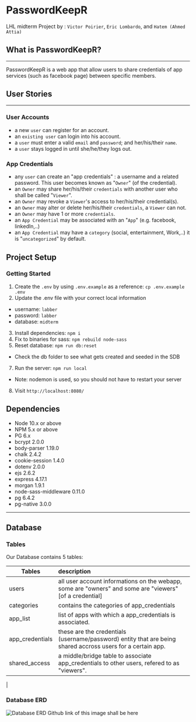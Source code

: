 PasswordKeepR
=========
LHL midterm Project by : `Victor Poirier`, `Eric Lombardo`, and `Hatem (Ahmed Attia)`

## What is PasswordKeepR?
---
PasswordKeepR is a web app that allow users to share credentials of app services (such as facebook page) between specific members.

## User Stories
---
### User Accounts
* a new `user` can register for an account.
* an `existing user` can login into his account.
* a `user` must enter a valid `email` and `password`; and her/his/their `name`.
* a `user` stays logged in until she/he/they logs out.
### App Credentials
* any `user` can create an "app credentials" : a username and a related password. This user becomes known as "`Owner`" (of the credential).
* an `Owner` may share her/his/their `credentials` with another user who shall be called "`Viewer`".
* an `Owner` may revoke a `Viewer`'s access to her/his/their credential(s).
* an `Owner` may alter or delete her/his/their `credentials`, a `Viewer` can not.
* an `Owner` may have 1 or more `credentials`.
* an `App Credential` may be associated with an "`App`" (e.g. facebook, linkedIn,..)
* an `App Credential` may have a `category` (social, entertainment, Work,..) it is "`uncategorized`" by default.

## Project Setup
### Getting Started

1. Create the `.env` by using `.env.example` as a reference: `cp .env.example .env`
2. Update the .env file with your correct local information 
  - username: `labber` 
  - password: `labber` 
  - database: `midterm`
3. Install dependencies: `npm i`
4. Fix to binaries for sass: `npm rebuild node-sass`
5. Reset database: `npm run db:reset`
  - Check the db folder to see what gets created and seeded in the SDB
7. Run the server: `npm run local`
  - Note: nodemon is used, so you should not have to restart your server
8. Visit `http://localhost:8080/`

## Dependencies

- Node 10.x or above
- NPM 5.x or above
- PG 6.x
- bcrypt 2.0.0
- body-parser 1.19.0
- chalk 2.4.2
- cookie-session 1.4.0
- dotenv 2.0.0
- ejs 2.6.2
- express 4.17.1
- morgan 1.9.1
- node-sass-middleware 0.11.0
- pg 6.4.2
- pg-native 3.0.0

_________________ 
## Database 

### Tables 
Our Database contains 5 tables: 

| Tables          | description
| ----------------|:-----------
| users           | all user account informations on the webapp, some are "owners" and some are "viewers" [of a credential]
| categories      | contains the categories of app_credentials
| app_list        | list of apps with which a app_credentials is associated.
| app_credentials | these are the credentials (username/password) entity that are being shared accross users for a certain app.
| shared_access   | a middle/bridge table to associate app_credentials to other users, refered to as "viewers".
|

### Database ERD 
![Database ERD](/assets/images/philly-magic-gardens.jpg "Database ERD")
Github link of this image shall be here 


